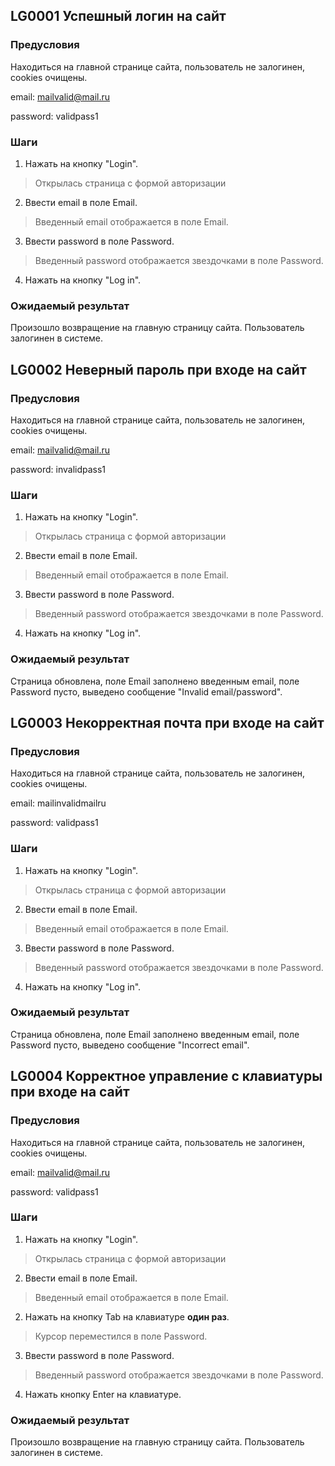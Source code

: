 ## LG0001 Успешный логин на сайт

### Предусловия

Находиться на главной странице сайта, пользователь не залогинен, cookies очищены.

email: mailvalid@mail.ru

password: validpass1

### Шаги

1. Нажать на кнопку "Login".
> Открылась страница с формой авторизации
2. Ввести email в поле Email.
> Введенный email отображается в поле Email.
3. Ввести password в поле Password.
> Введенный password отображается звездочками в поле Password.
4. Нажать на кнопку "Log in".

### Ожидаемый результат

Произошло возвращение на главную страницу сайта. Пользователь залогинен в системе.

## LG0002 Неверный пароль при входе на сайт

### Предусловия

Находиться на главной странице сайта, пользователь не залогинен, cookies очищены.

email: mailvalid@mail.ru

password: invalidpass1

### Шаги

1. Нажать на кнопку "Login".
> Открылась страница с формой авторизации
2. Ввести email в поле Email.
> Введенный email отображается в поле Email.
3. Ввести password в поле Password.
> Введенный password отображается звездочками в поле Password.
4. Нажать на кнопку "Log in". 

### Ожидаемый результат

Страница обновлена, поле Email заполнено введенным email, поле Password пусто, выведено сообщение "Invalid email/password".

## LG0003 Некорректная почта при входе на сайт

### Предусловия

Находиться на главной странице сайта, пользователь не залогинен, cookies очищены.

email: mailinvalidmailru

password: validpass1

### Шаги

1. Нажать на кнопку "Login".
> Открылась страница с формой авторизации
2. Ввести email в поле Email.
> Введенный email отображается в поле Email.
3. Ввести password в поле Password.
> Введенный password отображается звездочками в поле Password.
4. Нажать на кнопку "Log in". 

### Ожидаемый результат

Страница обновлена, поле Email заполнено введенным email, поле Password пусто, выведено сообщение "Incorrect email".

## LG0004 Корректное управление с клавиатуры при входе на сайт

### Предусловия

Находиться на главной странице сайта, пользователь не залогинен, cookies очищены.

email: mailvalid@mail.ru

password: validpass1

### Шаги

1. Нажать на кнопку "Login".
> Открылась страница с формой авторизации
2. Ввести email в поле Email.
> Введенный email отображается в поле Email.
2. Нажать на кнопку Tab на клавиатуре **один раз**.
> Курсор переместился в поле Password.
3. Ввести password в поле Password.
> Введенный password отображается звездочками в поле Password.
4. Нажать кнопку Enter на клавиатуре. 

### Ожидаемый результат

Произошло возвращение на главную страницу сайта. Пользователь залогинен в системе.

